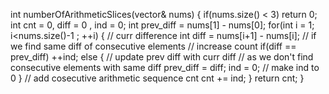 int numberOfArithmeticSlices(vector<int>& nums) {
if(nums.size() < 3)
return 0;
int cnt = 0, diff = 0 , ind = 0;
int prev_diff = nums[1] - nums[0];
for(int i = 1; i<nums.size()-1 ; ++i)
{
// curr difference
int diff = nums[i+1] - nums[i];
// if we find same diff of consecutive elements
// increase count
if(diff ==  prev_diff)
++ind;
else
{
// update prev diff with curr diff
// as we don't find consecutive elements with same diff
prev_diff = diff;
ind = 0;  // make ind to 0
}
// add cosecutive arithmetic sequence cnt
cnt += ind;
}
return cnt;
}